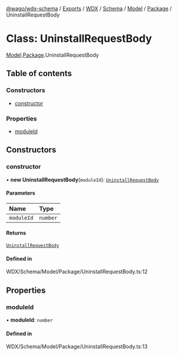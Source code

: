 [@wago/wdx-schema](../README.md) / [Exports](../modules.md) / [WDX](../modules/WDX.md) / [Schema](../modules/WDX.Schema.md) / [Model](../modules/WDX.Schema.Model.md) / [Package](../modules/WDX.Schema.Model.Package.md) / UninstallRequestBody

# Class: UninstallRequestBody

[Model](../modules/WDX.Schema.Model.md).[Package](../modules/WDX.Schema.Model.Package.md).UninstallRequestBody

## Table of contents

### Constructors

- [constructor](WDX.Schema.Model.Package.UninstallRequestBody.md#constructor)

### Properties

- [moduleId](WDX.Schema.Model.Package.UninstallRequestBody.md#moduleid)

## Constructors

### constructor

• **new UninstallRequestBody**(`moduleId`): [`UninstallRequestBody`](WDX.Schema.Model.Package.UninstallRequestBody.md)

#### Parameters

| Name | Type |
| :------ | :------ |
| `moduleId` | `number` |

#### Returns

[`UninstallRequestBody`](WDX.Schema.Model.Package.UninstallRequestBody.md)

#### Defined in

WDX/Schema/Model/Package/UninstallRequestBody.ts:12

## Properties

### moduleId

• **moduleId**: `number`

#### Defined in

WDX/Schema/Model/Package/UninstallRequestBody.ts:13
